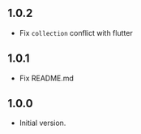 ## 1.0.2
- Fix `collection` conflict with flutter

## 1.0.1
- Fix README.md

## 1.0.0

- Initial version.
